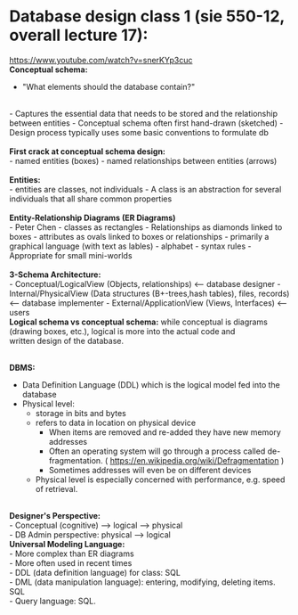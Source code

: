 # Database design class 1 (sie 550-12, overall lecture 17):
https://www.youtube.com/watch?v=snerKYp3cuc
<br>
<b>Conceptual schema:</b><br>
- "What elements should the database contain?"
<br>
- Captures the essential data that needs to be stored and the relationship between entities
- Conceptual schema often first hand-drawn (sketched)
- Design process typically uses some basic conventions to formulate db
<br><br>
<b>First crack at conceptual schema design:</b>
<br>
- named entities (boxes)
- named relationships between entities (arrows)
<br><br>
<b>Entities:</b>
<br>
- entities are classes, not individuals
- A class is an abstraction for several individuals that all share common properties
<br><br>
<b>Entity-Relationship Diagrams (ER Diagrams)</b><br>
- Peter Chen
- classes as rectangles
- Relationships as diamonds linked to boxes
- attributes as ovals linked to boxes or relationships
- primarily a graphical language (with text as lables)
    - alphabet
    - syntax rules
- Appropriate for small mini-worlds
<br><br>
<b>3-Schema Architecture:</b><br>
- Conceptual/LogicalView (Objects, relationships) <-- database designer
- Internal/PhysicalView (Data structures (B+-trees,hash tables), files, records) <-- database implementer
- External/ApplicationView (Views, Interfaces) <-- users

<br>
<b>Logical schema vs conceptual schema:</b> while conceptual is diagrams (drawing boxes, etc.), logical is more into the actual code and<br>
written design of the database.
<br><br>

<b>DBMS:</b><BR>
- Data Definition Language (DDL) which is the logical model fed into the database
- Physical level:
    - storage in bits and bytes
    - refers to data in location on physical device
        - When items are removed and re-added they have new memory addresses
        - Often an operating system will go through a process called de-fragmentation. ( https://en.wikipedia.org/wiki/Defragmentation )
        - Sometimes addresses will even be on different devices
    - Physical level is especially concerned with performance, e.g. speed of retrieval.

<br>
<b>Designer's Perspective:</b><br>
- Conceptual (cognitive) --> logical --> physical<br>
- DB Admin perspective: physical --> logical

<br>
<b>Universal Modeling Language:</b><br>
- More complex than ER diagrams<br>
- More often used in recent times<br>
- DDL (data definition language) for class: SQL<br>
- DML (data manipulation language): entering, modifying, deleting items. SQL<br>
- Query language: SQL.<br> 
